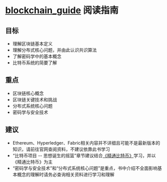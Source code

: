 # [blockchain_guide](https://github.com/China-Blockchain/blockchain_guide) 阅读指南
## 目标
* 理解区块链基本定义
* 理解分布式核心问题，并由此认识共识算法
* 了解密码学中的基本概念
* 比特币系统的简要了解
## 重点
* 区块链核心概念
* 区块链关键技术和挑战
* 分布式系统核心问题
* 密码学与安全技术
## 建议
* Ethereum、Hyperledger、Fabric相关内容并不详细且可能不是最新版本的知识，请前往官网查阅资料，不建议依靠此书学习
* “比特币项目 -- 思想诞生的摇篮”章节建议结合[《精通比特币》](https://github.com/China-Blockchain/bitcoinbook)学习，并以《精通比特币》为主
* “密码学与安全技术”和“分布式系统核心问题”是重点，书中介绍不全面影响基本概念的理解时请务必查询相关资料进行学习和理解
